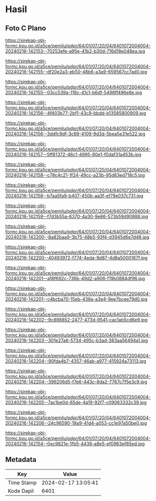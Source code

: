 # Hasil

## Foto C Plano

https://sirekap-obj-formc.kpu.go.id/a5ce/pemilu/pdpr/64/01/07/20/04/6401072004004-20240216-142153--70253efe-a95e-41b2-b30d-716d18e048ea.jpg

https://sirekap-obj-formc.kpu.go.id/a5ce/pemilu/pdpr/64/01/07/20/04/6401072004004-20240216-142155--df20e2a3-eb50-48b6-a3a9-659567cc7ad0.jpg

https://sirekap-obj-formc.kpu.go.id/a5ce/pemilu/pdpr/64/01/07/20/04/6401072004004-20240216-142155--03cc539a-116c-41c1-b6df-5496ff496e8e.jpg

https://sirekap-obj-formc.kpu.go.id/a5ce/pemilu/pdpr/64/01/07/20/04/6401072004004-20240216-142156--4f403b77-2bf1-43c9-bbdd-b13585800909.jpg

https://sirekap-obj-formc.kpu.go.id/a5ce/pemilu/pdpr/64/01/07/20/04/6401072004004-20240216-142156--3ddfc9df-3c69-4109-9d3d-5bea5e31e522.jpg

https://sirekap-obj-formc.kpu.go.id/a5ce/pemilu/pdpr/64/01/07/20/04/6401072004004-20240216-142157--5ff81372-46c1-4995-80e1-f0daf31a453b.jpg

https://sirekap-obj-formc.kpu.go.id/a5ce/pemilu/pdpr/64/01/07/20/04/6401072004004-20240216-142158--c78c4c21-1f24-49cc-a23b-95d83ed718c5.jpg

https://sirekap-obj-formc.kpu.go.id/a5ce/pemilu/pdpr/64/01/07/20/04/6401072004004-20240216-142158--b7aa5fa9-b407-450b-aa3f-ef79e037c731.jpg

https://sirekap-obj-formc.kpu.go.id/a5ce/pemilu/pdpr/64/01/07/20/04/6401072004004-20240216-142159--f7d3b55a-6370-4a30-9e86-573b59d90888.jpg

https://sirekap-obj-formc.kpu.go.id/a5ce/pemilu/pdpr/64/01/07/20/04/6401072004004-20240216-142200--8a82baa9-3b75-48b5-93f4-d3945d6e7d48.jpg

https://sirekap-obj-formc.kpu.go.id/a5ce/pemilu/pdpr/64/01/07/20/04/6401072004004-20240216-142200--40493972-f774-4eda-9d87-4d8a5000187f.jpg

https://sirekap-obj-formc.kpu.go.id/a5ce/pemilu/pdpr/64/01/07/20/04/6401072004004-20240216-142201--a18f692c-736b-49d2-a906-f19b0884df96.jpg

https://sirekap-obj-formc.kpu.go.id/a5ce/pemilu/pdpr/64/01/07/20/04/6401072004004-20240216-142201--c4bcba70-15eb-438a-a3e4-9ee7bcee79d0.jpg

https://sirekap-obj-formc.kpu.go.id/a5ce/pemilu/pdpr/64/01/07/20/04/6401072004004-20240216-142202--9c898852-2477-473d-9541-cac1ab5cd6e9.jpg

https://sirekap-obj-formc.kpu.go.id/a5ce/pemilu/pdpr/64/01/07/20/04/6401072004004-20240216-142203--301e27a6-5734-495c-b3ad-383aa56494a1.jpg

https://sirekap-obj-formc.kpu.go.id/a5ce/pemilu/pdpr/64/01/07/20/04/6401072004004-20240216-142204--90fda4b7-4357-46ab-a977-415924a73113.jpg

https://sirekap-obj-formc.kpu.go.id/a5ce/pemilu/pdpr/64/01/07/20/04/6401072004004-20240216-142204--396206d5-f7e6-443c-8da2-7767c7f5e3c9.jpg

https://sirekap-obj-formc.kpu.go.id/a5ce/pemilu/pdpr/64/01/07/20/04/6401072004004-20240216-142205--7ac1be0d-65de-4a19-92f7-c09063332c39.jpg

https://sirekap-obj-formc.kpu.go.id/a5ce/pemilu/pdpr/64/01/07/20/04/6401072004004-20240216-142206--24c96590-19a9-41d4-a053-cc1e97a50be0.jpg

https://sirekap-obj-formc.kpu.go.id/a5ce/pemilu/pdpr/64/01/07/20/04/6401072004004-20240216-142154--0ec9821e-1fb5-4438-a8e5-ef0963ef85ed.jpg


## Metadata

| Key        | Value               |
| ---------- | ------------------- |
| Time Stamp | 2024-02-17 13:05:41 |
| Kode Dapil | 6401                |



